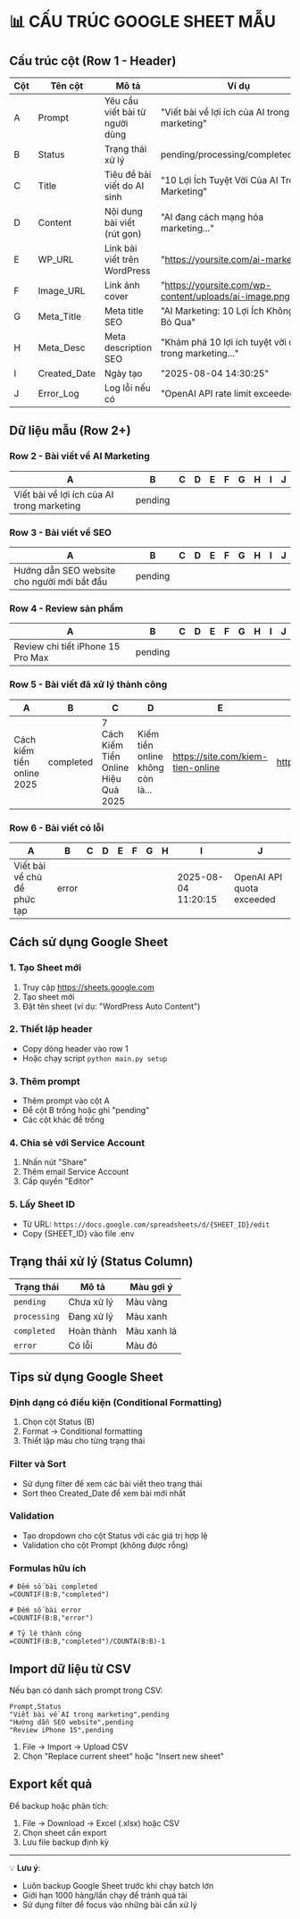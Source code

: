 # 📊 CẤU TRÚC GOOGLE SHEET MẪU

## Cấu trúc cột (Row 1 - Header)

| Cột | Tên cột | Mô tả | Ví dụ |
|-----|---------|-------|-------|
| A | Prompt | Yêu cầu viết bài từ người dùng | "Viết bài về lợi ích của AI trong marketing" |
| B | Status | Trạng thái xử lý | pending/processing/completed/error |
| C | Title | Tiêu đề bài viết do AI sinh | "10 Lợi Ích Tuyệt Vời Của AI Trong Marketing" |
| D | Content | Nội dung bài viết (rút gọn) | "AI đang cách mạng hóa marketing..." |
| E | WP_URL | Link bài viết trên WordPress | "https://yoursite.com/ai-marketing" |
| F | Image_URL | Link ảnh cover | "https://yoursite.com/wp-content/uploads/ai-image.png" |
| G | Meta_Title | Meta title SEO | "AI Marketing: 10 Lợi Ích Không Thể Bỏ Qua" |
| H | Meta_Desc | Meta description SEO | "Khám phá 10 lợi ích tuyệt vời của AI trong marketing..." |
| I | Created_Date | Ngày tạo | "2025-08-04 14:30:25" |
| J | Error_Log | Log lỗi nếu có | "OpenAI API rate limit exceeded" |

## Dữ liệu mẫu (Row 2+)

### Row 2 - Bài viết về AI Marketing
| A | B | C | D | E | F | G | H | I | J |
|---|---|---|---|---|---|---|---|---|---|
| Viết bài về lợi ích của AI trong marketing | pending | | | | | | | | |

### Row 3 - Bài viết về SEO
| A | B | C | D | E | F | G | H | I | J |
|---|---|---|---|---|---|---|---|---|---|
| Hướng dẫn SEO website cho người mới bắt đầu | pending | | | | | | | | |

### Row 4 - Review sản phẩm
| A | B | C | D | E | F | G | H | I | J |
|---|---|---|---|---|---|---|---|---|---|
| Review chi tiết iPhone 15 Pro Max | pending | | | | | | | | |

### Row 5 - Bài viết đã xử lý thành công
| A | B | C | D | E | F | G | H | I | J |
|---|---|---|---|---|---|---|---|---|---|
| Cách kiếm tiền online 2025 | completed | 7 Cách Kiếm Tiền Online Hiệu Quả 2025 | Kiếm tiền online không còn là... | https://site.com/kiem-tien-online | https://site.com/image.png | Kiếm Tiền Online 2025: 7 Cách Hiệu Quả | Khám phá 7 cách kiếm tiền online... | 2025-08-04 10:15:30 | |

### Row 6 - Bài viết có lỗi
| A | B | C | D | E | F | G | H | I | J |
|---|---|---|---|---|---|---|---|---|---|
| Viết bài về chủ đề phức tạp | error | | | | | | | 2025-08-04 11:20:15 | OpenAI API quota exceeded |

## Cách sử dụng Google Sheet

### 1. Tạo Sheet mới
1. Truy cập https://sheets.google.com
2. Tạo sheet mới
3. Đặt tên sheet (ví dụ: "WordPress Auto Content")

### 2. Thiết lập header
- Copy dòng header vào row 1
- Hoặc chạy script `python main.py setup`

### 3. Thêm prompt
- Thêm prompt vào cột A
- Để cột B trống hoặc ghi "pending"
- Các cột khác để trống

### 4. Chia sẻ với Service Account
1. Nhấn nút "Share" 
2. Thêm email Service Account
3. Cấp quyền "Editor"

### 5. Lấy Sheet ID
- Từ URL: `https://docs.google.com/spreadsheets/d/{SHEET_ID}/edit`
- Copy {SHEET_ID} vào file .env

## Trạng thái xử lý (Status Column)

| Trạng thái | Mô tả | Màu gợi ý |
|------------|-------|-----------|
| `pending` | Chưa xử lý | Màu vàng |
| `processing` | Đang xử lý | Màu xanh |
| `completed` | Hoàn thành | Màu xanh lá |
| `error` | Có lỗi | Màu đỏ |

## Tips sử dụng Google Sheet

### Định dạng có điều kiện (Conditional Formatting)
1. Chọn cột Status (B)
2. Format → Conditional formatting
3. Thiết lập màu cho từng trạng thái

### Filter và Sort
- Sử dụng filter để xem các bài viết theo trạng thái
- Sort theo Created_Date để xem bài mới nhất

### Validation
- Tạo dropdown cho cột Status với các giá trị hợp lệ
- Validation cho cột Prompt (không được rỗng)

### Formulas hữu ích
```
# Đếm số bài completed
=COUNTIF(B:B,"completed")

# Đếm số bài error  
=COUNTIF(B:B,"error")

# Tỷ lệ thành công
=COUNTIF(B:B,"completed")/COUNTA(B:B)-1
```

## Import dữ liệu từ CSV

Nếu bạn có danh sách prompt trong CSV:

```csv
Prompt,Status
"Viết bài về AI trong marketing",pending
"Hướng dẫn SEO website",pending
"Review iPhone 15",pending
```

1. File → Import → Upload CSV
2. Chọn "Replace current sheet" hoặc "Insert new sheet"

## Export kết quả

Để backup hoặc phân tích:
1. File → Download → Excel (.xlsx) hoặc CSV
2. Chọn sheet cần export
3. Lưu file backup định kỳ

---

💡 **Lưu ý**: 
- Luôn backup Google Sheet trước khi chạy batch lớn
- Giới hạn 1000 hàng/lần chạy để tránh quá tải
- Sử dụng filter để focus vào những bài cần xử lý
